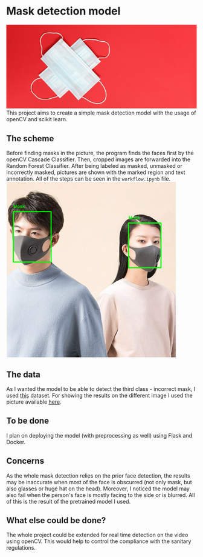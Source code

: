# Mask detection model
![mask-detection](static/mask.jpg)  
This project aims to create a simple mask detection model with the usage of openCV and scikit learn.
## The scheme
Before finding masks in the picture, the program finds the faces first by the openCV Cascade Classifier. Then, cropped images are forwarded into the Random Forest Classifier. After being labeled as masked, unmasked or incorrectly masked, pictures are shown with the marked region and text annotation. All of the steps can be seen in the `workflow.ipynb` file.   
![mask-deteced](static/result.png)  
## The data
As I wanted the model to be able to detect the third class - incorrect mask, I used [this](https://www.kaggle.com/spandanpatnaik09/face-mask-detectormask-not-mask-incorrect-mask) dataset. For showing the results on the different image I used the picture available [here](https://www.kaggle.com/andrewmvd/face-mask-detection).
## To be done
I plan on deploying the model (with preprocessing as well) using Flask and Docker.
## Concerns
As the whole mask detection relies on the prior face detection, the results may be inaccurate when most of the face is obscurred (not only mask, but also glasses or huge hat on the head). Moreover, I noticed the model may also fail when the person's face is mostly facing to the side or is blurred. All of this is the result of the pretrained model I used.
## What else could be done?
The whole project could be extended for real time detection on the video using openCV. This would help to control the compliance with the sanitary regulations.